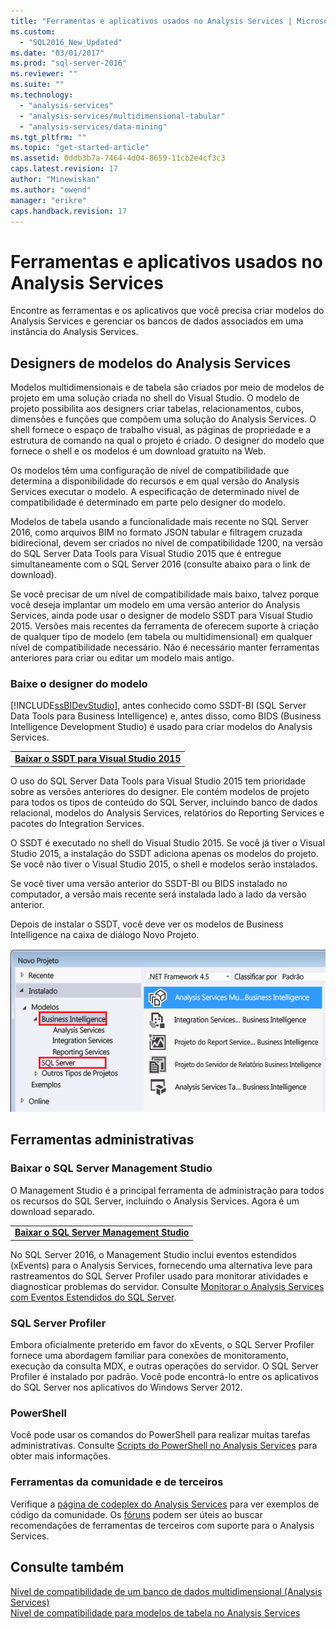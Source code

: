 ```yaml
---
title: "Ferramentas e aplicativos usados no Analysis Services | Microsoft Docs"
ms.custom: 
  - "SQL2016_New_Updated"
ms.date: "03/01/2017"
ms.prod: "sql-server-2016"
ms.reviewer: ""
ms.suite: ""
ms.technology: 
  - "analysis-services"
  - "analysis-services/multidimensional-tabular"
  - "analysis-services/data-mining"
ms.tgt_pltfrm: ""
ms.topic: "get-started-article"
ms.assetid: 0ddb3b7a-7464-4d04-8659-11cb2e4cf3c3
caps.latest.revision: 17
author: "Minewiskan"
ms.author: "owend"
manager: "erikre"
caps.handback.revision: 17
---
```

# Ferramentas e aplicativos usados no Analysis Services
  Encontre as ferramentas e os aplicativos que você precisa criar modelos do Analysis Services e gerenciar os bancos de dados associados em uma instância do Analysis Services.  
  
## Designers de modelos do Analysis Services  
 Modelos multidimensionais e de tabela são criados por meio de modelos de projeto em uma solução criada no shell do Visual Studio. O modelo de projeto possibilita aos designers criar tabelas, relacionamentos, cubos, dimensões e funções que compõem uma solução do Analysis Services. O shell fornece o espaço de trabalho visual, as páginas de propriedade e a estrutura de comando na qual o projeto é criado. O designer do modelo que fornece o shell e os modelos é um download gratuito na Web.  
  
 Os modelos têm uma configuração de nível de compatibilidade que determina a disponibilidade do recursos e em qual versão do Analysis Services executar o modelo.  A especificação de determinado nível de compatibilidade é determinado em parte pelo designer do modelo.  
  
 Modelos de tabela usando a funcionalidade mais recente no SQL Server 2016, como arquivos BIM no formato JSON tabular e filtragem cruzada bidirecional, devem ser criados no nível de compatibilidade 1200, na versão do SQL Server Data Tools para Visual Studio 2015 que é entregue simultaneamente com o SQL Server 2016 (consulte abaixo para o link de download).  
  
 Se você precisar de um nível de compatibilidade mais baixo, talvez porque você deseja implantar um modelo em uma versão anterior do Analysis Services, ainda pode usar o designer de modelo SSDT para Visual Studio 2015. Versões mais recentes da ferramenta de oferecem suporte à criação de qualquer tipo de modelo (em tabela ou multidimensional) em qualquer nível de compatibilidade necessário. Não é necessário manter ferramentas anteriores para criar ou editar um modelo mais antigo.  
  
### Baixe o designer do modelo  
 [!INCLUDE[ssBIDevStudio](../includes/ssbidevstudio-md.md)], antes conhecido como SSDT-BI (SQL Server Data Tools para Business Intelligence) e, antes disso, como BIDS (Business Intelligence Development Studio) é usado para criar modelos do Analysis Services.  
  
||  
|-|  
|**[Baixar o SSDT para Visual Studio 2015](https://msdn.microsoft.com/mt429383)**|  
  
 O uso do SQL Server Data Tools para Visual Studio 2015 tem prioridade sobre as versões anteriores do designer. Ele contém modelos de projeto para todos os tipos de conteúdo do SQL Server, incluindo banco de dados relacional, modelos do Analysis Services, relatórios do Reporting Services e pacotes do Integration Services.  
  
 O SSDT é executado no shell do Visual Studio 2015. Se você já tiver o Visual Studio 2015, a instalação do SSDT adiciona apenas os modelos do projeto. Se você não tiver o Visual Studio 2015, o shell e modelos serão instalados.  
  
 Se você tiver uma versão anterior do SSDT-BI ou BIDS instalado no computador, a versão mais recente será instalada lado a lado da versão anterior.  
  
 Depois de instalar o SSDT, você deve ver os modelos de Business Intelligence na caixa de diálogo Novo Projeto.  
  
 ![Novos modelos de projeto no SSDT](../analysis-services/media/ssdt-biprojects.png "Novos modelos de projeto no SSDT")  
  
## Ferramentas administrativas  
  
### Baixar o SQL Server Management Studio  
 O Management Studio é a principal ferramenta de administração para todos os recursos do SQL Server, incluindo o Analysis Services. Agora é um download separado.  
  
||  
|-|  
|**[Baixar o SQL Server Management Studio](https://msdn.microsoft.com/library/mt238290.aspx)**|  
  
 No SQL Server 2016, o Management Studio inclui eventos estendidos (xEvents) para o Analysis Services, fornecendo uma alternativa leve para rastreamentos do SQL Server Profiler usado para monitorar atividades e diagnosticar problemas do servidor. Consulte [Monitorar o Analysis Services com Eventos Estendidos do SQL Server](../analysis-services/instances/monitor-analysis-services-with-sql-server-extended-events.md).  
  
### SQL Server Profiler  
 Embora oficialmente preterido em favor do xEvents, o SQL Server Profiler fornece uma abordagem familiar para conexões de monitoramento, execução da consulta MDX, e outras operações do servidor. O SQL Server Profiler é instalado por padrão. Você pode encontrá-lo entre os aplicativos do SQL Server nos aplicativos do Windows Server 2012.  
  
### PowerShell  
 Você pode usar os comandos do PowerShell para realizar muitas tarefas administrativas. Consulte [Scripts do PowerShell no Analysis Services](../analysis-services/instances/powershell-scripting-in-analysis-services.md) para obter mais informações.  
  
### Ferramentas da comunidade e de terceiros  
 Verifique a [página de codeplex do Analysis Services](http://sqlsrvanalysissrvcs.codeplex.com/) para ver exemplos de código da comunidade. Os [fóruns](http://social.msdn.microsoft.com/Forums/sqlserver/home?forum=sqlanalysisservices) podem ser úteis ao buscar recomendações de ferramentas de terceiros com suporte para o Analysis Services.  
  
## Consulte também  
 [Nível de compatibilidade de um banco de dados multidimensional &#40;Analysis Services&#41;](../analysis-services/multidimensional-models/compatibility-level-of-a-multidimensional-database-analysis-services.md)   
 [Nível de compatibilidade para modelos de tabela no Analysis Services](../analysis-services/tabular-models/compatibility-level-for-tabular-models-in-analysis-services.md)  
  
  